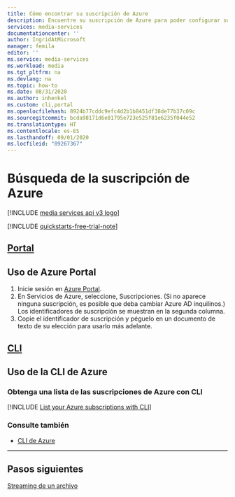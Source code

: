 ```yaml
---
title: Cómo encontrar su suscripción de Azure
description: Encuentre su suscripción de Azure para poder configurar su entorno.
services: media-services
documentationcenter: ''
author: IngridAtMicrosoft
manager: femila
editor: ''
ms.service: media-services
ms.workload: media
ms.tgt_pltfrm: na
ms.devlang: na
ms.topic: how-to
ms.date: 08/31/2020
ms.author: inhenkel
ms.custom: cli,portal
ms.openlocfilehash: 8924b77cddc9efc4d2b1b8451df38de77b37c09c
ms.sourcegitcommit: bcda98171d6e81795e723e525f81e6235f044e52
ms.translationtype: HT
ms.contentlocale: es-ES
ms.lasthandoff: 09/01/2020
ms.locfileid: "89267367"
---
```

# <a name="find-your-azure-subscription"></a>Búsqueda de la suscripción de Azure

[!INCLUDE [media services api v3 logo](./includes/v3-hr.md)]

[!INCLUDE [quickstarts-free-trial-note](../../../includes/quickstarts-free-trial-note.md)]

## <a name="portal"></a>[Portal](#tab/portal/)

## <a name="use-the-azure-portal"></a>Uso de Azure Portal

1. Inicie sesión en [Azure Portal](https://portal.azure.com).
1. En Servicios de Azure, seleccione, Suscripciones. (Si no aparece ninguna suscripción, es posible que deba cambiar Azure AD inquilinos.) Los identificadores de suscripción se muestran en la segunda columna.
1. Copie el identificador de suscripción y péguelo en un documento de texto de su elección para usarlo más adelante.

## <a name="cli"></a>[CLI](#tab/cli/)

## <a name="use-the-azure-cli"></a>Uso de la CLI de Azure

<!-- NOTE: The following are in the includes file and are reused in other How To articles. All task based content should be in the includes folder with the "task-" prepended to the file name. -->

### <a name="list-your-azure-subscriptions-with-cli"></a>Obtenga una lista de las suscripciones de Azure con CLI

[!INCLUDE [List your Azure subscriptions with CLI](./includes/task-list-set-subscription-cli.md)]

### <a name="see-also"></a>Consulte también

* [CLI de Azure](/cli/azure/ams?view=azure-cli-latest)

---

## <a name="next-steps"></a>Pasos siguientes

[Streaming de un archivo](stream-files-dotnet-quickstart.md)
